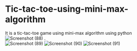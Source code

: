 # Tic-tac-toe-using-mini-max-algorithm
It is a tic-tac-toe game using mini-max algorithm using python              
![Screenshot (88)](https://user-images.githubusercontent.com/60617403/181597169-435bdcfc-1144-4257-8a68-8553e392590f.png)
.     
![Screenshot (89)](https://user-images.githubusercontent.com/60617403/181597180-c17de587-094d-46eb-8497-ce29c4359638.png)
![Screenshot (90)](https://user-images.githubusercontent.com/60617403/181597182-0c9faa9b-2f1a-4c29-a680-2626094143a8.png)
![Screenshot (91)](https://user-images.githubusercontent.com/60617403/181597189-e8b606a7-53bd-4924-b014-3753cb87393e.png)
